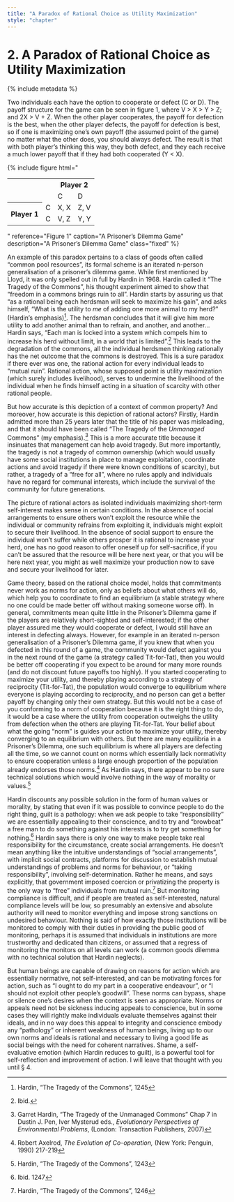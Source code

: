 ```yaml
---
title: "A Paradox of Rational Choice as Utility Maximization"
style: "chapter"
---
```


# 2. A Paradox of Rational Choice as Utility Maximization

{% include metadata %}

Two individuals each have the option to cooperate or defect (C or D). The payoff structure for the game can be seen in figure 1, where V > X > Y > Z; and 2X > V + Z. When the other player cooperates, the payoff for defection is the best, when the other player defects, the payoff for defection is best, so if one is maximizing one’s own payoff (the assumed point of the game) no matter what the other does, you should always defect. The result is that with both player’s thinking this way, they both defect, and they each receive a much lower payoff that if they had both cooperated (Y&nbsp;<&nbsp;X).

{% include figure
   html="<table>
  <tr>
    <th></th>
    <th></th>
    <th colspan='2'>Player 2</th>
  </tr>
  <tr>
    <td></td>
    <td></td>
    <td>C</td>
    <td>D</td>
  </tr>
  <tr>
    <th rowspan='2' style='text-align: center; vertical-align: middle;'>Player 1</th>
    <td>C</td>
    <td>X, X</td>
    <td>Z, V</td>
  </tr>
  <tr>
    <td>C</td>
    <td>V, Z</td>
    <td>Y, Y</td>
  </tr>
</table>"
   reference="Figure 1"
   caption="A Prisoner’s Dilemma Game"
   description="A Prisoner’s Dilemma Game"
   class="fixed"
%}

An example of this <span data-definition="A seemingly absurd or contradictory outcome derived from perfectly reasonable propositions.">paradox</span> pertains to a class of goods often called <span data-definition="A resource that benefits a group of people, where each person's use detracts from the amount available to other users.">“common pool resources”</span>, its formal scheme is an <span data-definition="A simulation of what would happen if 'n' number of people played the game.">iterated n-person generalisation</span> of a <span data-definition="A paradox in decision analysis in which two individuals acting in their own self-interest pursue a course of action that does not result in the ideal outcome. In the literal prisoner’s dilemma example, two prisoners would be better off if neither of them confessed, but they both end up confessing.">prisoner’s dilemma game</span>. While first mentioned by Lloyd, it was only spelled out in full by Hardin in 1968. Hardin called it “The Tragedy of the Commons”, his thought experiment aimed to show that “freedom in a commons brings ruin to all”. Hardin starts by assuring us that “as a rational being each herdsman will seek to maximize his gain”, and asks himself, “What is the <span data-definition="According to economists, this is a measurement of the 'useful-ness' that a person obtains from anything.">utility</span> to *me* of adding one more animal to my herd?” (Hardin’s emphasis)[^6]. The herdsman concludes that it will give him more utility to add another animal than to refrain, and another, and another… Hardin says, “Each man is locked into a system which compels him to increase his herd without limit, in a world that is limited”.[^7] This leads to the degradation of the commons, all the individual herdsmen thinking rationally has the net outcome that the commons is destroyed. This is a sure paradox if there ever was one, the rational action for every individual leads to “mutual ruin”. Rational action, whose supposed point is utility maximization (which surely includes livelihood), serves to undermine the livelihood of the individual when he finds himself acting in a situation of scarcity with other rational people.

But how accurate is this depiction of a context of common property? And moreover, how accurate is this depiction of rational actors? Firstly, Hardin admitted more than 25 years later that the title of his paper was misleading, and that it should have been called “The Tragedy of the *Unmanaged* Commons” (my emphasis).[^8] This is a more accurate title because it insinuates that management can help avoid tragedy. But more importantly, the tragedy is not a tragedy of common ownership (which would usually have some social institutions in place to manage exploitation, coordinate actions and avoid tragedy if there were known conditions of scarcity), but rather, a tragedy of a “free for all”, where no rules apply and individuals have no regard for communal interests, which include the survival of the community for future generations.

The picture of rational actors as isolated individuals maximizing short-term self-interest makes sense in certain conditions. In the absence of social arrangements to ensure others won’t exploit the resource while the individual or community refrains from exploiting it, individuals might exploit to secure their livelihood. In the absence of social support to ensure the individual won’t suffer while others prosper it is rational to increase your herd, one has no good reason to offer oneself up for self-sacrifice, if you can’t be assured that the resource will be here next year, or that you will be here next year, you might as well maximize your production now to save and secure your livelihood for later.

Game theory, based on the rational choice model, holds that commitments never work as norms for action, only as beliefs about what others will do, which help you to coordinate to find an equilibrium (a stable strategy where no one could be made better off without making someone worse off). In general, commitments mean quite little in the Prisoner’s Dilemma game if the players are relatively short-sighted and self-interested; if the other player assured me they would cooperate or defect, I would still have an interest in defecting always. However, for example in an iterated n-person generalisation of a Prisoner’s Dilemma game, if you knew that when you defected in this round of a game, the community would defect against you in the next round of the game (a strategy called Tit-for-Tat), then you would be better off cooperating if you expect to be around for many more rounds (and do not discount future payoffs too highly). If you started cooperating to maximize your utility, and thereby playing according to a strategy of reciprocity (Tit-for-Tat), the population would converge to equilibrium where everyone is playing according to reciprocity, and no person can get a better payoff by changing only their own strategy. But this would not be a case of you conforming to a norm of cooperation because it is the right thing to do, it would be a case where the utility from cooperation outweighs the utility from defection when the others are playing Tit-for-Tat. Your belief about what the going “norm” is guides your action to maximize your utility, thereby converging to an equilibrium with others. But there are many equilibria in a Prisoner’s Dilemma, one such equilibrium is where all players are defecting all the time, so we cannot count on norms which essentially lack normativity to ensure cooperation unless a large enough proportion of the population already endorses those norms.[^9] As Hardin says, there appear to be no sure technical solutions which would involve nothing in the way of morality or values.[^10]

Hardin discounts any possible solution in the form of human values or morality, by stating that even if it was possible to convince people to do the right thing, guilt is a pathology: when we ask people to take “responsibility” we are essentially appealing to their conscience, and to try and “browbeat” a free man to do something against his interests is to try get something for nothing.[^11] Hardin says there is only one way to make people take real responsibility for the circumstance, create social arrangements. He doesn’t mean anything like the intuitive understandings of “social arrangements”, with implicit social contracts, platforms for discussion to establish mutual understandings of problems and norms for behaviour, or “taking responsibility”, involving self-determination. Rather he means, and says explicitly, that government imposed coercion or privatizing the property is the only way to “free” individuals from mutual ruin.[^12] But monitoring compliance is difficult, and if people are treated as self-interested, natural compliance levels will be low, so presumably an extensive and absolute authority will need to monitor everything and impose strong sanctions on undesired behaviour. Nothing is said of how exactly those institutions will be monitored to comply with their duties in providing the public good of monitoring, perhaps it is assumed that individuals in institutions are more trustworthy and dedicated than citizens, or assumed that a regress of monitoring the monitors on all levels can work (a common goods dilemma with no technical solution that Hardin neglects).

But human beings are capable of drawing on reasons for action which are essentially normative, not self-interested, and can be motivating forces for action, such as “I ought to do my part in a cooperative endeavour”, or “I should not exploit other people’s goodwill”. These norms can bypass, shape or silence one’s desires when the context is seen as appropriate. Norms or appeals need not be sickness inducing appeals to conscience, but in some cases they will rightly make individuals evaluate themselves against their ideals, and in no way does this appeal to integrity and conscience embody any “pathology” or inherent weakness of human beings, living up to our own norms and ideals is rational and necessary to living a good life as social beings with the need for coherent narratives. Shame, a self-evaluative emotion (which Hardin reduces to guilt), is a powerful tool for self-reflection and improvement of action. I will leave that thought with you until § 4.

[^6]: Hardin, “The Tragedy of the Commons”, 1245

[^7]: Ibid.

[^8]: Garret Hardin, “The Tragedy of the Unmanaged Commons” Chap 7 in Dustin J. Pen, Iver Mysterud eds., *Evolutionary Perspectives of Environmental Problems*, (London: Transaction Publishers, 2007)

[^9]: Robert Axelrod, *The Evolution of Co-operation,* (New York: Penguin, 1990) 217-219

[^10]: Hardin, “The Tragedy of the Commons”, 1243

[^11]: Ibid. 1247

[^12]: Hardin, “The Tragedy of the Commons”, 1246



